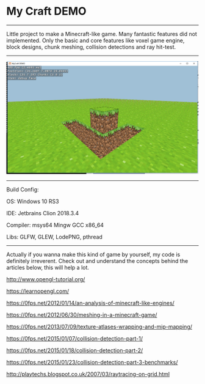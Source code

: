 # My Craft DEMO

------

Little project to make a Minecraft-like game. Many fantastic features did not implemented. Only the basic and core features like voxel game engine, block designs, chunk meshing, collision detections and ray hit-test.

------

![ScreenShot](./img/screenshot.png)

------

Build Config:

OS: Windows 10 RS3

IDE: Jetbrains Clion 2018.3.4

Compiler: msys64 Mingw GCC x86_64

Libs: GLFW, GLEW, LodePNG, pthread

-----

Actually if you wanna make this kind of game by yourself, my code is definitely irreverent. Check out and understand the concepts behind the articles below, this will help a lot.

http://www.opengl-tutorial.org/

https://learnopengl.com/

<https://0fps.net/2012/01/14/an-analysis-of-minecraft-like-engines/> 

<https://0fps.net/2012/06/30/meshing-in-a-minecraft-game/> 

<https://0fps.net/2013/07/09/texture-atlases-wrapping-and-mip-mapping/> 

<https://0fps.net/2015/01/07/collision-detection-part-1/> 

<https://0fps.net/2015/01/18/collision-detection-part-2/> 

<https://0fps.net/2015/01/23/collision-detection-part-3-benchmarks/> 

<http://playtechs.blogspot.co.uk/2007/03/raytracing-on-grid.html> 

